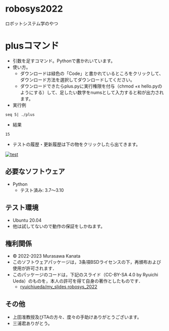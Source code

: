 # robosys2022
ロボットシステム学のやつ

# plusコマンド
* 引数を足すコマンド。Pythonで書かれいています。
* 使い方。
  * ダウンロードは緑色の「Code」と書かれているところをクリックして、ダウンロード方法を選択してダウンロードしてください。
  * ダウンロードできたらplus.pyに実行権限を付与（chmod +x hello.pyのようにする）して、足したい数字をnumsとして入力すると和が出力されます。
* 実行例
```
seq 5| ./plus
```
* 結果
```
15
```

* テストの履歴・更新履歴は下の物をクリックしたら出てきます。

[![test](https://github.com/NonlaPeople/robosys2022/actions/workflows/test.yml/badge.svg)](https://github.com/NonlaPeople/robosys2022/actions/workflows/test.yml)

## 必要なソフトウェア
* Python
  * テスト済み: 3.7〜3.10

## テスト環境
* Ubuntu 20.04
* 他は試してないので動作の保証をしかねます。

## 権利関係
  * © 2022-2023 Murasawa Kanata
  * このソフトウェアパッケージは，3条項BSDライセンスの下，再頒布および使用が許可されます．
  * このパッケージのコードは，下記のスライド（CC-BY-SA 4.0 by Ryuichi Ueda）のものを，本人の許可を得て自身の著作としたものです．
    * [ryuichiueda/my_slides robosys_2022](https://github.com/ryuichiueda/my_slides/tree/master/robosys_2022)
 

## その他
  * 上田准教授及びTAの方々、度々の手助けありがとうございます。
  * 三浦君ありがとう。
